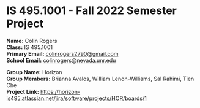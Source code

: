 # IS 495.1001 - Fall 2022 Semester Project  
**Name:** Colin Rogers  
**Class:** IS 495.1001    
**Primary Email:** colinrogers2790@gmail.com  
**School Email:** colinrogers@nevada.unr.edu  

**Group Name:** Horizon  
**Group Members:** Brianna Avalos, William Lenon-Williams, Sal Rahimi, Tien Che  
**Project Link:** https://horizon-is495.atlassian.net/jira/software/projects/HOR/boards/1
